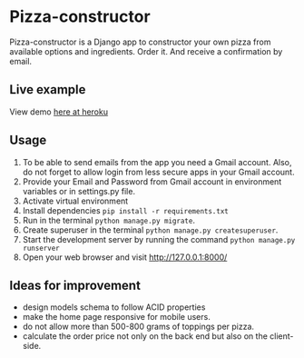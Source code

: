 # Pizza-constructor

Pizza-constructor is a Django app to constructor your own pizza from available options and ingredients. Order it. And receive a confirmation by email.

## Live example

View demo [here at heroku](https://pizza-constructor.herokuapp.com/)

## Usage

1. To be able to send emails from the app you need a Gmail account. Also, do not forget to allow login from less secure apps in your Gmail account.
2. Provide your Email and Password from Gmail account in environment variables or in settings.py file.
3. Activate virtual environment
4. Install dependencies `pip install -r requirements.txt`
5. Run in the terminal `python manage.py migrate`.
6. Create superuser in the terminal `python manage.py createsuperuser`.
7. Start the development server by running the command `python manage.py runserver`
8. Open your web browser and visit http://127.0.0.1:8000/

## Ideas for improvement

- design models schema to follow ACID properties
- make the home page responsive for mobile users.
- do not allow more than 500-800 grams of toppings per pizza.
- calculate the order price not only on the back end but also on the client-side.
